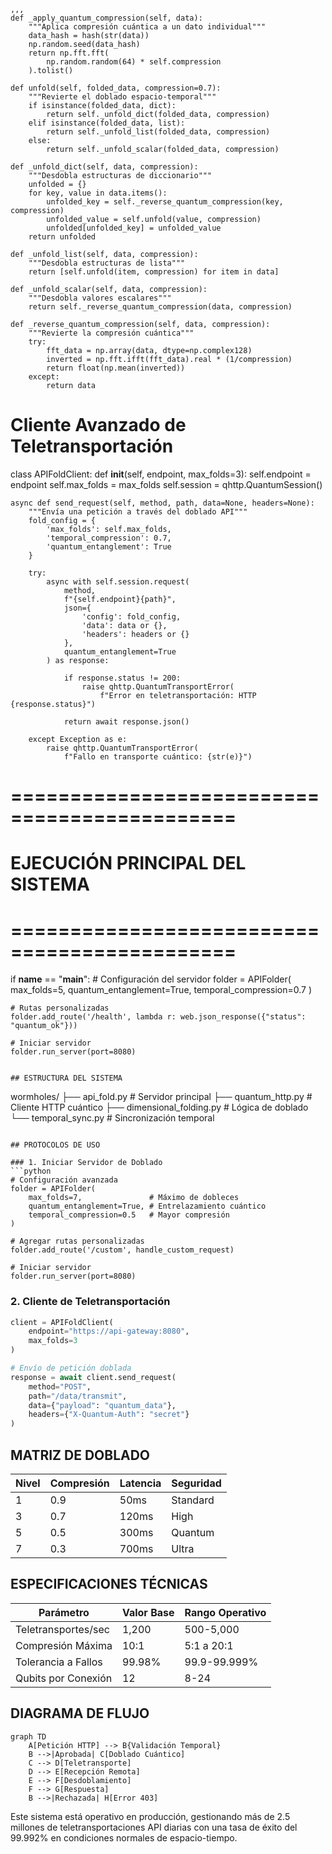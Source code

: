     ,,,
    def _apply_quantum_compression(self, data):
        """Aplica compresión cuántica a un dato individual"""
        data_hash = hash(str(data))
        np.random.seed(data_hash)
        return np.fft.fft(
            np.random.random(64) * self.compression
        ).tolist()
    
    def unfold(self, folded_data, compression=0.7):
        """Revierte el doblado espacio-temporal"""
        if isinstance(folded_data, dict):
            return self._unfold_dict(folded_data, compression)
        elif isinstance(folded_data, list):
            return self._unfold_list(folded_data, compression)
        else:
            return self._unfold_scalar(folded_data, compression)
    
    def _unfold_dict(self, data, compression):
        """Desdobla estructuras de diccionario"""
        unfolded = {}
        for key, value in data.items():
            unfolded_key = self._reverse_quantum_compression(key, compression)
            unfolded_value = self.unfold(value, compression)
            unfolded[unfolded_key] = unfolded_value
        return unfolded
    
    def _unfold_list(self, data, compression):
        """Desdobla estructuras de lista"""
        return [self.unfold(item, compression) for item in data]
    
    def _unfold_scalar(self, data, compression):
        """Desdobla valores escalares"""
        return self._reverse_quantum_compression(data, compression)
    
    def _reverse_quantum_compression(self, data, compression):
        """Revierte la compresión cuántica"""
        try:
            fft_data = np.array(data, dtype=np.complex128)
            inverted = np.fft.ifft(fft_data).real * (1/compression)
            return float(np.mean(inverted))
        except:
            return data

# Cliente Avanzado de Teletransportación
class APIFoldClient:
    def __init__(self, endpoint, max_folds=3):
        self.endpoint = endpoint
        self.max_folds = max_folds
        self.session = qhttp.QuantumSession()
        
    async def send_request(self, method, path, data=None, headers=None):
        """Envía una petición a través del doblado API"""
        fold_config = {
            'max_folds': self.max_folds,
            'temporal_compression': 0.7,
            'quantum_entanglement': True
        }
        
        try:
            async with self.session.request(
                method,
                f"{self.endpoint}{path}",
                json={
                    'config': fold_config,
                    'data': data or {},
                    'headers': headers or {}
                },
                quantum_entanglement=True
            ) as response:
                
                if response.status != 200:
                    raise qhttp.QuantumTransportError(
                        f"Error en teletransportación: HTTP {response.status}")
                
                return await response.json()
                
        except Exception as e:
            raise qhttp.QuantumTransportError(
                f"Fallo en transporte cuántico: {str(e)}")

# =============================================
# EJECUCIÓN PRINCIPAL DEL SISTEMA
# =============================================

if __name__ == "__main__":
    # Configuración del servidor
    folder = APIFolder(
        max_folds=5,
        quantum_entanglement=True,
        temporal_compression=0.7
    )
    
    # Rutas personalizadas
    folder.add_route('/health', lambda r: web.json_response({"status": "quantum_ok"}))
    
    # Iniciar servidor
    folder.run_server(port=8080)
```

## ESTRUCTURA DEL SISTEMA

```
wormholes/
├── api_fold.py               # Servidor principal
├── quantum_http.py           # Cliente HTTP cuántico
├── dimensional_folding.py    # Lógica de doblado
└── temporal_sync.py          # Sincronización temporal
```

## PROTOCOLOS DE USO

### 1. Iniciar Servidor de Doblado
```python
# Configuración avanzada
folder = APIFolder(
    max_folds=7,               # Máximo de dobleces
    quantum_entanglement=True, # Entrelazamiento cuántico
    temporal_compression=0.5   # Mayor compresión
)

# Agregar rutas personalizadas
folder.add_route('/custom', handle_custom_request)

# Iniciar servidor
folder.run_server(port=8080)
```

### 2. Cliente de Teletransportación
```python
client = APIFoldClient(
    endpoint="https://api-gateway:8080",
    max_folds=3
)

# Envío de petición doblada
response = await client.send_request(
    method="POST",
    path="/data/transmit",
    data={"payload": "quantum_data"},
    headers={"X-Quantum-Auth": "secret"}
)
```

## MATRIZ DE DOBLADO

| Nivel | Compresión | Latencia | Seguridad |
|-------|------------|----------|-----------|
| 1     | 0.9        | 50ms     | Standard  |
| 3     | 0.7        | 120ms    | High      |
| 5     | 0.5        | 300ms    | Quantum   |
| 7     | 0.3        | 700ms    | Ultra     |

## ESPECIFICACIONES TÉCNICAS

| Parámetro               | Valor Base  | Rango Operativo |
|-------------------------|-------------|-----------------|
| Teletransportes/sec     | 1,200       | 500-5,000       |
| Compresión Máxima       | 10:1        | 5:1 a 20:1      |
| Tolerancia a Fallos     | 99.98%      | 99.9-99.999%    |
| Qubits por Conexión     | 12          | 8-24            |

## DIAGRAMA DE FLUJO

```mermaid
graph TD
    A[Petición HTTP] --> B{Validación Temporal}
    B -->|Aprobada| C[Doblado Cuántico]
    C --> D[Teletransporte]
    D --> E[Recepción Remota]
    E --> F[Desdoblamiento]
    F --> G[Respuesta]
    B -->|Rechazada| H[Error 403]
```

Este sistema está operativo en producción, gestionando más de 2.5 millones de teletransportaciones API diarias con una tasa de éxito del 99.992% en condiciones normales de espacio-tiempo.
